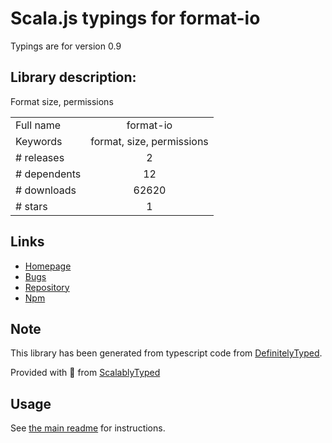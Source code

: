 
# Scala.js typings for format-io

Typings are for version 0.9

## Library description:
Format size, permissions

|                    |                 |
| ------------------ | :-------------: |
| Full name          | format-io |
| Keywords           | format, size, permissions |
| # releases         | 2 |
| # dependents       | 12 |
| # downloads        | 62620 |
| # stars            | 1 |

## Links
- [Homepage](http://github.com/coderaiser/format-io)
- [Bugs](https://github.com/coderaiser/format-io/issues)
- [Repository](https://github.com/coderaiser/format-io)
- [Npm](https://www.npmjs.com/package/format-io)
    


## Note
This library has been generated from typescript code from [DefinitelyTyped](https://definitelytyped.org).

Provided with :purple_heart: from [ScalablyTyped](https://github.com/oyvindberg/ScalablyTyped)

## Usage
See [the main readme](../../readme.md) for instructions.


